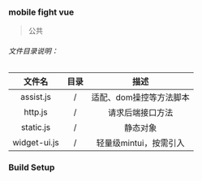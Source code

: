 ### mobile fight vue

> 公共

###### 文件目录说明：

| 文件名 | 目录 | 描述 |
|:------:|:----------:|:------------:|
| assist.js         | / | 适配、dom操控等方法脚本         |
| http.js           | / | 请求后端接口方法               |
| static.js         | / | 静态对象                      |
| widget-ui.js      | / | 轻量级mintui，按需引入         |

### Build Setup

